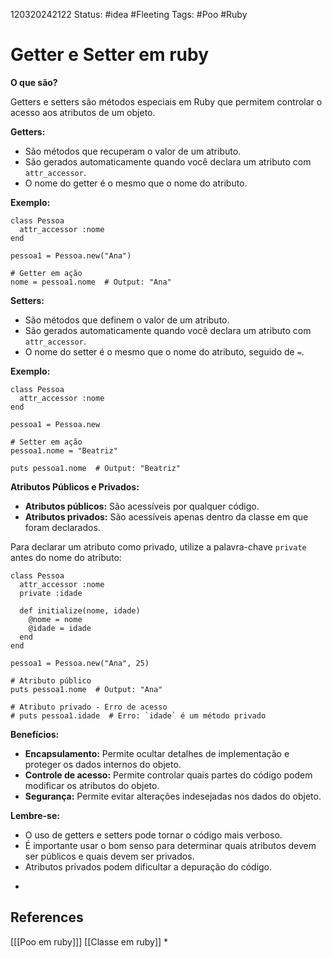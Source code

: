 120320242122
Status: #idea #Fleeting 
Tags: #Poo #Ruby 
# Getter e Setter em ruby
**O que são?**

Getters e setters são métodos especiais em Ruby que permitem controlar o acesso aos atributos de um objeto.

**Getters:**

- São métodos que recuperam o valor de um atributo.
- São gerados automaticamente quando você declara um atributo com `attr_accessor`.
- O nome do getter é o mesmo que o nome do atributo.

**Exemplo:**
```
class Pessoa
  attr_accessor :nome
end

pessoa1 = Pessoa.new("Ana")

# Getter em ação
nome = pessoa1.nome  # Output: "Ana"
```
**Setters:**

- São métodos que definem o valor de um atributo.
- São gerados automaticamente quando você declara um atributo com `attr_accessor`.
- O nome do setter é o mesmo que o nome do atributo, seguido de `=`.

**Exemplo:**
```
class Pessoa
  attr_accessor :nome
end

pessoa1 = Pessoa.new

# Setter em ação
pessoa1.nome = "Beatriz"

puts pessoa1.nome  # Output: "Beatriz"
```
**Atributos Públicos e Privados:**

- **Atributos públicos:** São acessíveis por qualquer código.
- **Atributos privados:** São acessíveis apenas dentro da classe em que foram declarados.

Para declarar um atributo como privado, utilize a palavra-chave `private` antes do nome do atributo:
```
class Pessoa
  attr_accessor :nome
  private :idade

  def initialize(nome, idade)
    @nome = nome
    @idade = idade
  end
end

pessoa1 = Pessoa.new("Ana", 25)

# Atributo público
puts pessoa1.nome  # Output: "Ana"

# Atributo privado - Erro de acesso
# puts pessoa1.idade  # Erro: `idade` é um método privado
```
**Benefícios:**

- **Encapsulamento:** Permite ocultar detalhes de implementação e proteger os dados internos do objeto.
- **Controle de acesso:** Permite controlar quais partes do código podem modificar os atributos do objeto.
- **Segurança:** Permite evitar alterações indesejadas nos dados do objeto.

**Lembre-se:**

- O uso de getters e setters pode tornar o código mais verboso.
- É importante usar o bom senso para determinar quais atributos devem ser públicos e quais devem ser privados.
- Atributos privados podem dificultar a depuração do código.
*
## References
[[[Poo em ruby]]]
[[Classe em ruby]]
*
